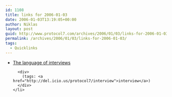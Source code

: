 ```yaml
---
id: 1108
title: links for 2006-01-03
date: 2006-01-03T13:19:05+00:00
author: Niklas
layout: post
guid: http://www.protocol7.com/archives/2006/01/03/links-for-2006-01-03/
permalink: /archives/2006/01/03/links-for-2006-01-03/
tags:
  - Quicklinks
---
```

<div class='microid-cad483850a8464dc611930f0591a656a3fc0d0a9'>
  <ul>
    <li>
      <div>
        <a href="http://beust.com/weblog/archives/000352.html">The language of interviews</a>
      </div>
      
      <div>
        (tags: <a href="http://del.icio.us/protocol7/interview">interview</a>)
      </div>
    </li>
  </ul>
</div>